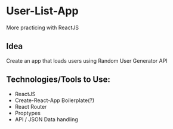 # User-List-App
More practicing with ReactJS

## Idea

Create an app that loads users using Random User Generator API

## Technologies/Tools to Use:

* ReactJS
* Create-React-App Boilerplate(?)
* React Router
* Proptypes
* API / JSON Data handling

